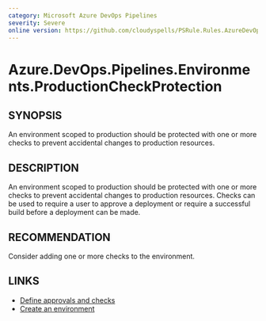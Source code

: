 ```yaml
---
category: Microsoft Azure DevOps Pipelines
severity: Severe
online version: https://github.com/cloudyspells/PSRule.Rules.AzureDevOps/blob/main/src/PSRule.Rules.AzureDevOps/en-US/Azure.DevOps.Pipelines.Environments.ProductionCheckProtection.md
---
```


# Azure.DevOps.Pipelines.Environments.ProductionCheckProtection

## SYNOPSIS

An environment scoped to production should be protected with one or more
checks to prevent accidental changes to production resources.

## DESCRIPTION

An environment scoped to production should be protected with one or more
checks to prevent accidental changes to production resources. Checks can
be used to require a user to approve a deployment or require a successful
build before a deployment can be made.

## RECOMMENDATION

Consider adding one or more checks to the environment.

## LINKS

- [Define approvals and checks](https://learn.microsoft.com/en-us/azure/devops/pipelines/process/approvals?view=azure-devops&tabs=check-pass)
- [Create an environment](https://docs.microsoft.com/en-us/azure/devops/pipelines/process/environments?view=azure-devops&tabs=yaml#create-an-environment)
